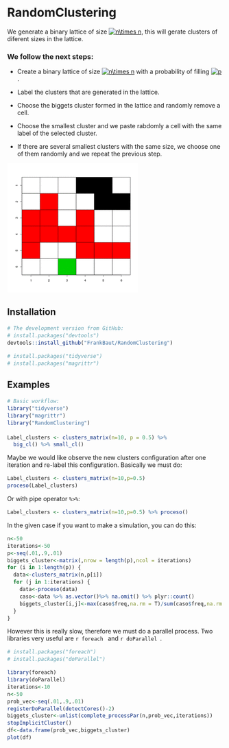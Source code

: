 # RandomClustering

We generate a binary lattice of size <a href="https://www.codecogs.com/eqnedit.php?latex=n\times&space;n" target="_blank"><img src="https://latex.codecogs.com/gif.latex?n\times&space;n" title="n\times n" /></a>, this will gerate clusters of diferent sizes in the lattice.

### We follow the next steps:
* Create a binary lattice of size <a href="https://www.codecogs.com/eqnedit.php?latex=n\times&space;n" target="_blank"><img src="https://latex.codecogs.com/gif.latex?n\times&space;n" title="n\times n" /></a> with a probability of filling <a href="https://www.codecogs.com/eqnedit.php?latex=p" target="_blank"><img src="https://latex.codecogs.com/gif.latex?p" title="p" /></a>.

* Label the clusters that are generated in the lattice.

* Choose the biggets cluster formed in the lattice and randomly remove a cell.

* Choose the smallest cluster and we paste rabdomly  a cell with the same label of the selected cluster.

* If there are several smallest clusters with the same size, we choose one of them randomly and we repeat the previous step.  


![](RandomCluster.gif)

## Installation

``` r
# The development version from GitHub:
# install.packages("devtools")
devtools::install_github("FrankBaut/RandomClustering")
```
``` r
# install.packages("tidyverse")
# install.packages("magrittr")
```
## Examples

``` r
# Basic workflow:
library("tidyverse")
library("magrittr")
library("RandomClustering")

Label_clusters <- clusters_matrix(n=10, p = 0.5) %>%
  big_cl() %>% small_cl()
```
Maybe we would like observe the new clusters configuration after one iteration and re-label this configuration. Basically we must do:
``` r
Label_clusters <- clusters_matrix(n=10,p=0.5)
proceso(Label_clusters)
```
Or with pipe operator ``` %>% ```:

``` r
Label_clusters <- clusters_matrix(n=10,p=0.5) %>% proceso()
```
In the given case if you want to make a simulation, you can do this:

``` r
n<-50
iterations<-50 
p<-seq(.01,.9,.01)
biggets_cluster<-matrix(,nrow = length(p),ncol = iterations)
for (i in 1:length(p)) {
  data<-clusters_matrix(n,p[i])
  for (j in 1:iterations) {
    data<-proceso(data)
    caso<-data %>% as.vector()%>% na.omit() %>% plyr::count()
    biggets_cluster[i,j]<-max(caso$freq,na.rm = T)/sum(caso$freq,na.rm = T)
  }
}
```
However this is really slow, therefore we must do a parallel process. Two libraries very useful are ```r foreach ``` 
and ```r doParallel ```.
``` r
# install.packages("foreach")
# install.packages("doParallel")
```
``` r
library(foreach)
library(doParallel)
iterations<-10
n<-50
prob_vec<-seq(.01,.9,.01)
registerDoParallel(detectCores()-2)
biggets_cluster<-unlist(complete_processPar(n,prob_vec,iterations))
stopImplicitCluster()
df<-data.frame(prob_vec,biggets_cluster)
plot(df)
```

